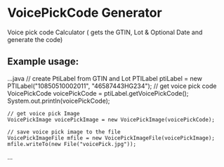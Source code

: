 VoicePickCode Generator
=============

Voice pick code Calculator ( gets the GTIN, Lot &amp; Optional Date and generate the code)


Example usage:
-------------
...java
	// create PtiLabel from GTIN and Lot
	PTILabel ptiLabel = new PTILabel("10850510002011", "46587443HG234");
	// get voice pick code
	VoicePickCode voicePickCode = ptiLabel.getVoicePickCode();
	System.out.println(voicePickCode);

	// get voice pick Image
	VoicePickImage voicePickImage = new VoicePickImage(voicePickCode);

	// save voice pick image to the file
	VoicePickImageFile mfile = new VoicePickImageFile(voicePickImage); 
	mfile.writeTo(new File("voicePick.jpg"));
...
